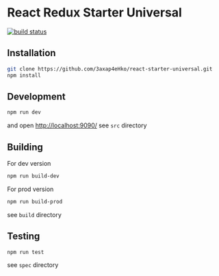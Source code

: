 # React Redux Starter Universal

[![build status](https://travis-ci.org/3axap4eHko/react-starter-universal.svg?branch=master)](https://travis-ci.org/3axap4eHko/react-starter-universal)

## Installation

``` bash
git clone https://github.com/3axap4eHko/react-starter-universal.git
npm install
```

## Development

``` bash
npm run dev
```
and open [http://localhost:9090/](http://localhost:9090/)
see `src` directory

## Building
For dev version
``` bash
npm run build-dev
```
For prod version
``` bash
npm run build-prod
```

see `build` directory

## Testing

``` bash
npm run test
```
see `spec` directory

